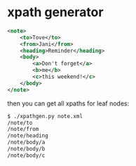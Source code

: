 # xpath generator
```xml
<note>
    <to>Tove</to>
    <from>Jani</from>
    <heading>Reminder</heading>
    <body>
        <a>Don't forget</a>
        <b>me</b>
        <c>this weekend!</c>
    </body>
</note>
```   
then you can get all xpaths for leaf nodes:
```bash
$ ./xpathgen.py note.xml 
/note/to
/note/from
/note/heading
/note/body/a
/note/body/b
/note/body/c
```